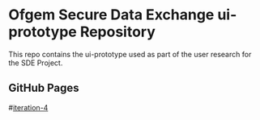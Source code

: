 # Ofgem Secure Data Exchange ui-prototype Repository

This repo contains the ui-prototype used as part of the user research for the SDE Project.

## GitHub Pages

#[iteration-4](https://ofgem.github.io/sde-prototypes/iteration-4/)


